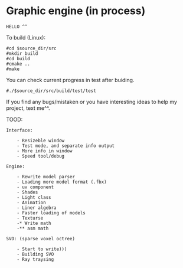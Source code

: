 # Graphic engine (in process)

	HELLO ^^

To build (Linux):
	
	#cd $source_dir/src
	#mkdir build
	#cd build
	#cmake ..
	#make
  
You can check current progress in test after buiding.

	#./$source_dir/src/build/test/test 
 
If you find any bugs/mistaken or you have interesting ideas to help my project, text me^^.


TOOD:
	
	Interface:
	
		- Resizeble window
		- Test mode, and separate info output
		- More info in window
		- Speed tool/debug
	
	Engine:
	
		- Rewrite model parser 
		- Loading more model format (.fbx)
		- uv component 
		- Shades
		- Light class
		- Animation
		- Liner algebra
		- Faster loading of models
		- Texturse 
		-* Write math
		-** asm math  
	
	SVO: (sparse voxel octree)
	
		- Start to write)))
		- Building SVO
		- Ray traysing
